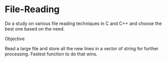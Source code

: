 # File-Reading

Do a study on various file reading techniques in C and C++ and choose the best one based on the need. 

Objective

Read a large file and store all the new lines in a vector of string for further processing.
Fastest function to do that wins.
